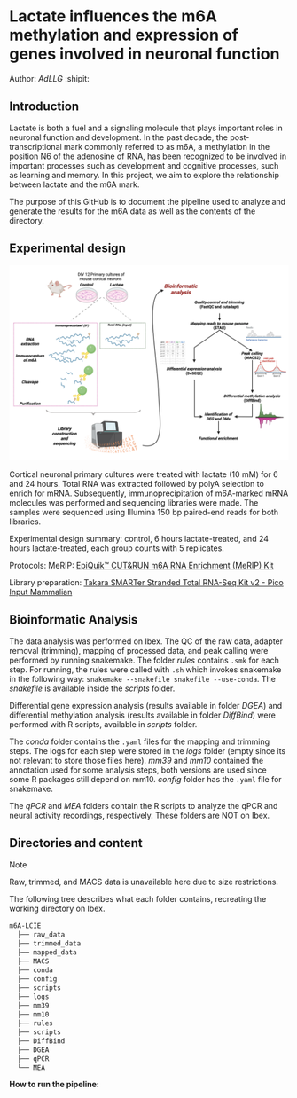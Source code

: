 # Lactate influences the m6A methylation and expression of genes involved in neuronal function
Author: *AdLLG* :shipit:

## Introduction
Lactate is both a fuel and a signaling molecule that plays important roles in neuronal function and development. In the past decade, the post-transcriptional mark commonly referred to as m6A, a methylation in the position N6 of the adenosine of RNA, has been recognized to be involved in important processes such as development and cognitive processes, such as learning and memory. In this project, we aim to explore the relationship between lactate and the m6A mark.

The purpose of this GitHub is to document the pipeline used to analyze and generate the results for the m6A data as well as the contents of the directory.

Experimental design
-----

![Experimental design and methodology description.](/img/Methods_Fig.png)


Cortical neuronal primary cultures were treated with lactate (10 mM) for 6 and 24 hours. Total RNA was extracted followed by polyA selection to enrich for mRNA. Subsequently, immunoprecipitation of m6A-marked mRNA molecules was performed and sequencing libraries were made. The samples were sequenced using Illumina 150 bp paired-end reads for both libraries. 

Experimental design summary:
control, 6 hours lactate-treated, and 24 hours lactate-treated, each group counts with 5 replicates. 


Protocols: 
MeRIP: [EpiQuik™ CUT&RUN m6A RNA Enrichment (MeRIP) Kit](https://www.epigentek.com/docs/P-9018.pdf)

Library preparation: [Takara SMARTer Stranded Total RNA-Seq Kit v2 - Pico Input Mammalian](https://www.takarabio.com/documents/User%20Manual/SMARTer%20Stranded%20Total%20RNA/SMARTer%20Stranded%20Total%20RNA-Seq%20Kit%20v2%20-%20Pico%20Input%20Mammalian%20User%20Manual_050619.pdf)

## Bioinformatic Analysis

The data analysis was performed on Ibex. The QC of the raw data, adapter removal (trimming), mapping of processed data, and peak calling were performed by running snakemake. The folder _rules_ contains `.smk` for each step. For running, the rules were called with `.sh` which invokes snakemake in the following way: `snakemake --snakefile snakefile --use-conda`. The _snakefile_ is available inside the _scripts_ folder. 

Differential gene expression analysis (results available in folder _DGEA_) and differential methylation analysis (results available in folder _DiffBind_) were performed with R scripts, available in _scripts_ folder. 

The _conda_ folder contains the `.yaml` files for the mapping and trimming steps. The logs for each step were stored in the _logs_ folder (empty since its not relevant to store those files here). _mm39_ and _mm10_ contained the annotation used for some analysis steps, both versions are used since some R packages still depend on mm10. _config_ folder has the `.yaml` file for snakemake.

The _qPCR_ and _MEA_ folders contain the R scripts to analyze the qPCR and neural activity recordings, respectively. These folders are NOT on Ibex.

Directories and content 
-----
> [!NOTE]
> Raw, trimmed, and MACS data is unavailable here due to size restrictions.

The following tree describes what each folder contains, recreating the working directory on Ibex. 

```
m6A-LCIE 
  ├── raw_data
  ├── trimmed_data
  ├── mapped_data
  ├── MACS
  ├── conda
  ├── config
  ├── scripts
  ├── logs
  ├── mm39
  ├── mm10
  ├── rules
  ├── scripts
  ├── DiffBind
  ├── DGEA
  ├── qPCR
  └── MEA
```

**How to run the pipeline:**

```

```
